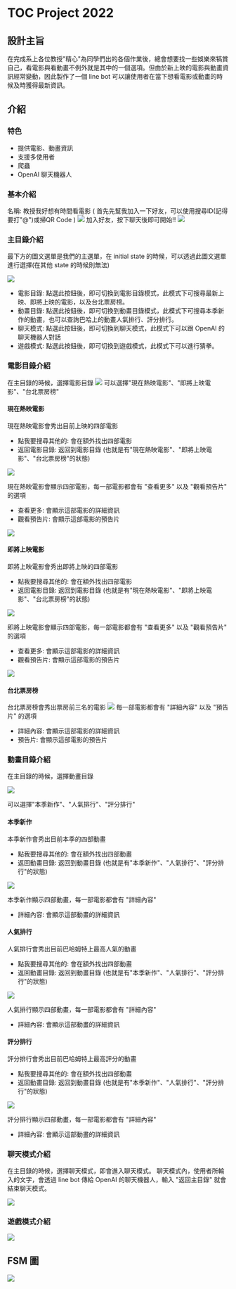 # TOC Project 2022
## 設計主旨
在完成系上各位教授"精心"為同學們出的各個作業後，總會想要找一些娛樂來犒賞自己，看電影與看動畫不例外就是其中的一個選項。但由於新上映的電影與動畫資訊經常變動，因此製作了一個 line bot 可以讓使用者在當下想看電影或動畫的時候及時獲得最新資訊。

## 介紹
### 特色
+ 提供電影、動畫資訊
+ 支援多使用者
+ 爬蟲
+ OpenAI 聊天機器人
### 基本介紹
名稱: 教授我好想有時間看電影
( 首先先幫我加入一下好友，可以使用搜尋ID(記得要打"@")或掃QR Code )
![](https://i.imgur.com/K0iUG1M.jpg)
加入好友，按下聊天後即可開始!!
![](https://i.imgur.com/jHxB8Lr.jpg)
### 主目錄介紹
最下方的圖文選單是我們的主選單，在 initial state 的時候，可以透過此圖文選單進行選擇(在其他 state 的時候則無法)

![](https://i.imgur.com/KUaY4C7.png)
* 電影目錄: 點選此按鈕後，即可切換到電影目錄模式，此模式下可搜尋最新上映、即將上映的電影，以及台北票房榜。
* 動畫目錄: 點選此按鈕後，即可切換到動畫目錄模式，此模式下可搜尋本季新作的動畫，也可以查詢巴哈上的動畫人氣排行、評分排行。
* 聊天模式: 點選此按鈕後，即可切換到聊天模式，此模式下可以跟 OpenAI 的聊天機器人對話
* 遊戲模式: 點選此按鈕後，即可切換到遊戲模式，此模式下可以進行猜拳。

### 電影目錄介紹
在主目錄的時候，選擇電影目錄
![](https://i.imgur.com/35qfJvY.jpg)
可以選擇"現在熱映電影"、"即將上映電影"、"台北票房榜"

#### 現在熱映電影
現在熱映電影會秀出目前上映的四部電影
+ 點我要搜尋其他的: 會在額外找出四部電影
+ 返回電影目錄: 返回到電影目錄 (也就是有"現在熱映電影"、"即將上映電影"、"台北票房榜"的狀態)

![](https://i.imgur.com/gyQzGA1.jpg)

現在熱映電影會顯示四部電影，每一部電影都會有 "查看更多" 以及 "觀看預告片" 的選項
+ 查看更多: 會顯示這部電影的詳細資訊
+ 觀看預告片: 會顯示這部電影的預告片

![](https://i.imgur.com/tgrtFTB.jpg)
#### 即將上映電影
即將上映電影會秀出即將上映的四部電影
+ 點我要搜尋其他的: 會在額外找出四部電影
+ 返回電影目錄: 返回到電影目錄 (也就是有"現在熱映電影"、"即將上映電影"、"台北票房榜"的狀態)

![](https://i.imgur.com/PMLAsFD.jpg)

即將上映電影會顯示四部電影，每一部電影都會有 "查看更多" 以及 "觀看預告片" 的選項
+ 查看更多: 會顯示這部電影的詳細資訊
+ 觀看預告片: 會顯示這部電影的預告片

![](https://i.imgur.com/feCZty9.jpg)
#### 台北票房榜
台北票房榜會秀出票房前三名的電影
![](https://i.imgur.com/4XE6fIc.jpg)
每一部電影都會有 "詳細內容" 以及 "預告片" 的選項
+ 詳細內容: 會顯示這部電影的詳細資訊
+ 預告片: 會顯示這部電影的預告片

### 動畫目錄介紹
在主目錄的時候，選擇動畫目錄

![](https://i.imgur.com/eIUyMFc.jpg)

可以選擇"本季新作"、"人氣排行"、"評分排行"

#### 本季新作
本季新作會秀出目前本季的四部動畫
+ 點我要搜尋其他的: 會在額外找出四部動畫
+ 返回動畫目錄: 返回到動畫目錄 (也就是有"本季新作"、"人氣排行"、"評分排行"的狀態)

![](https://i.imgur.com/gkq37sH.jpg)

本季新作顯示四部動畫，每一部電影都會有 "詳細內容"
+ 詳細內容: 會顯示這部動畫的詳細資訊

#### 人氣排行
人氣排行會秀出目前巴哈姆特上最高人氣的動畫
+ 點我要搜尋其他的: 會在額外找出四部動畫
+ 返回動畫目錄: 返回到動畫目錄 (也就是有"本季新作"、"人氣排行"、"評分排行"的狀態)

![](https://i.imgur.com/n7kzBui.jpg)

人氣排行顯示四部動畫，每一部電影都會有 "詳細內容"
+ 詳細內容: 會顯示這部動畫的詳細資訊

#### 評分排行
評分排行會秀出目前巴哈姆特上最高評分的動畫
+ 點我要搜尋其他的: 會在額外找出四部動畫
+ 返回動畫目錄: 返回到動畫目錄 (也就是有"本季新作"、"人氣排行"、"評分排行"的狀態)

![](https://i.imgur.com/FRvyJJQ.jpg)

評分排行顯示四部動畫，每一部電影都會有 "詳細內容"
+ 詳細內容: 會顯示這部動畫的詳細資訊

### 聊天模式介紹

在主目錄的時候，選擇聊天模式，即會進入聊天模式。
聊天模式內，使用者所輸入的文字，會透過 line bot 傳給 OpenAI 的聊天機器人，輸入 "返回主目錄" 就會結束聊天模式。

![](https://i.imgur.com/iC1F3rI.jpg)

### 遊戲模式介紹
![](https://i.imgur.com/8VJlGYw.png)


## FSM 圖

![](https://i.imgur.com/fK3Y0XR.png)
